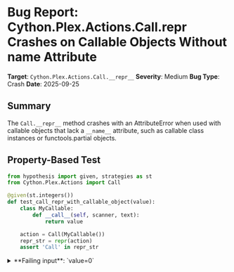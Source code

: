 # Bug Report: Cython.Plex.Actions.Call.__repr__ Crashes on Callable Objects Without __name__ Attribute

**Target**: `Cython.Plex.Actions.Call.__repr__`
**Severity**: Medium
**Bug Type**: Crash
**Date**: 2025-09-25

## Summary

The `Call.__repr__` method crashes with an AttributeError when used with callable objects that lack a `__name__` attribute, such as callable class instances or functools.partial objects.

## Property-Based Test

```python
from hypothesis import given, strategies as st
from Cython.Plex.Actions import Call

@given(st.integers())
def test_call_repr_with_callable_object(value):
    class MyCallable:
        def __call__(self, scanner, text):
            return value

    action = Call(MyCallable())
    repr_str = repr(action)
    assert 'Call' in repr_str
```

<details>

<summary>
**Failing input**: `value=0`
</summary>
```
============================= test session starts ==============================
platform linux -- Python 3.13.2, pytest-8.4.1, pluggy-1.5.0 -- /home/npc/miniconda/bin/python3
cachedir: .pytest_cache
hypothesis profile 'default'
rootdir: /home/npc/pbt/agentic-pbt/worker_/26
plugins: anyio-4.9.0, hypothesis-6.139.1, asyncio-1.2.0, langsmith-0.4.29
asyncio: mode=Mode.STRICT, debug=False, asyncio_default_fixture_loop_scope=None, asyncio_default_test_loop_scope=function
collecting ... collected 1 item

hypo.py::test_call_repr_with_callable_object FAILED

=================================== FAILURES ===================================
_____________________ test_call_repr_with_callable_object ______________________

    @given(st.integers())
>   def test_call_repr_with_callable_object(value):
                   ^^^

hypo.py:5:
_ _ _ _ _ _ _ _ _ _ _ _ _ _ _ _ _ _ _ _ _ _ _ _ _ _ _ _ _ _ _ _ _ _ _ _ _ _ _ _
hypo.py:11: in test_call_repr_with_callable_object
    repr_str = repr(action)
               ^^^^^^^^^^^^
_ _ _ _ _ _ _ _ _ _ _ _ _ _ _ _ _ _ _ _ _ _ _ _ _ _ _ _ _ _ _ _ _ _ _ _ _ _ _ _

>   ???
E   AttributeError: 'MyCallable' object has no attribute '__name__'. Did you mean: '__ne__'?
E   Falsifying example: test_call_repr_with_callable_object(
E       value=0,
E   )

Cython/Plex/Actions.py:46: AttributeError
=========================== short test summary info ============================
FAILED hypo.py::test_call_repr_with_callable_object - AttributeError: 'MyCall...
!!!!!!!!!!!!!!!!!!!!!!!!!!!!!!!!!!! stopping after 1 failures !!!!!!!!!!!!!!!!!!!!!!!!!!!
============================== 1 failed in 0.13s ===============================
```
</details>

## Reproducing the Bug

```python
from Cython.Plex.Actions import Call
import functools

# Test Case 1: Callable object (class with __call__ method)
class CallableObject:
    def __call__(self, scanner, text):
        return 'result'

print("Test 1: Callable object")
try:
    action1 = Call(CallableObject())
    print(repr(action1))
except AttributeError as e:
    print(f"AttributeError: {e}")

# Test Case 2: functools.partial
def base_func(scanner, text, extra):
    return extra

print("\nTest 2: functools.partial")
try:
    action2 = Call(functools.partial(base_func, extra=10))
    print(repr(action2))
except AttributeError as e:
    print(f"AttributeError: {e}")

# Test Case 3: Lambda function (should work)
print("\nTest 3: Lambda function")
try:
    action3 = Call(lambda scanner, text: 'lambda_result')
    print(repr(action3))
except AttributeError as e:
    print(f"AttributeError: {e}")

# Test Case 4: Regular function (should work)
def regular_func(scanner, text):
    return 'regular_result'

print("\nTest 4: Regular function")
try:
    action4 = Call(regular_func)
    print(repr(action4))
except AttributeError as e:
    print(f"AttributeError: {e}")
```

<details>

<summary>
AttributeError on callable objects and functools.partial
</summary>
```
Test 1: Callable object
AttributeError: 'CallableObject' object has no attribute '__name__'

Test 2: functools.partial
AttributeError: 'functools.partial' object has no attribute '__name__'

Test 3: Lambda function
Call(<lambda>)

Test 4: Regular function
Call(regular_func)
```
</details>

## Why This Is A Bug

The `Call.__repr__` method in `/home/npc/miniconda/lib/python3.13/site-packages/Cython/Plex/Actions.py` at line 46 unconditionally accesses `self.function.__name__`:

```python
def __repr__(self):
    return "Call(%s)" % self.function.__name__
```

This violates the implicit contract of the `Call` class, which accepts ANY callable object. The bug manifests because:

1. **The Call class is designed to accept any callable**: The `__init__` method at line 39 accepts any `function` parameter without validation, and the `perform` method at line 42-43 only requires that `self.function` be callable with two arguments.

2. **Lexicons.py explicitly creates Call actions for any callable**: In `/home/npc/miniconda/lib/python3.13/site-packages/Cython/Plex/Lexicons.py` at lines 153-158, the code specifically checks for the presence of a `__call__` attribute and creates a `Call` action for ANY object that has it:
   ```python
   try:
       action_spec.__call__
   except AttributeError:
       action = Actions.Return(action_spec)
   else:
       action = Actions.Call(action_spec)
   ```

3. **Not all callables have a `__name__` attribute**: While regular functions and lambdas have `__name__`, many valid Python callables do not:
   - Class instances with `__call__` method
   - `functools.partial` objects
   - Built-in callable types
   - Custom callable descriptors

4. **The documentation doesn't restrict callables**: The class docstring simply states it "causes a function to be called" but doesn't mandate that only functions with `__name__` are supported. The Lexicon documentation at lines 66-74 also refers to "a function" but doesn't specify this restriction.

5. **Other Action classes handle __repr__ more robustly**: The `Return` class (line 31) uses `repr()` on its value, and the `Method` class (lines 64-68) carefully handles its attributes, showing that defensive coding in `__repr__` is expected.

## Relevant Context

- **Cython.Plex** is a lexical analysis module used by the Cython compiler for tokenization
- The `Call` action is created automatically by the lexer when any callable is provided as a token action
- This bug would affect any Cython user who uses callable objects or partial functions as lexer actions
- The crash only occurs when `repr()` is called (e.g., during debugging or logging), not during normal lexer operation
- The fix is straightforward and maintains backward compatibility

## Proposed Fix

Use `getattr` with a fallback to handle callables without `__name__`:

```diff
--- a/Cython/Plex/Actions.py
+++ b/Cython/Plex/Actions.py
@@ -43,7 +43,7 @@ class Call(Action):
         return self.function(token_stream, text)

     def __repr__(self):
-        return "Call(%s)" % self.function.__name__
+        return "Call(%s)" % getattr(self.function, '__name__', repr(self.function))
 ```